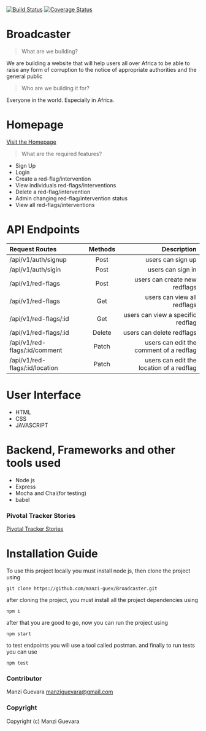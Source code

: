 [![Build Status](https://travis-ci.org/manzi-guev/Broadcaster.svg?branch=develop)](https://travis-ci.org/manzi-guev/Broadcaster)
[![Coverage Status](https://coveralls.io/repos/github/manzi-guev/Broadcaster/badge.svg?branch=develop)](https://coveralls.io/github/manzi-guev/Broadcaster?branch=develop)

# Broadcaster

> What are we building?

We are building a website that will help users all over Africa to be able to raise any form of corruption to the notice of appropriate authorities and the general public

> Who are we building it for?

Everyone in the world. Especially in Africa.

# Homepage

[Visit the Homepage](https://manzi-guev.github.io/Broadcaster/UI/index.html)

> What are the required features?

- Sign Up
- Login
- Create a red-flag/intervention
- View individuals red-flags/interventions
- Delete a red-flag/intervention
- Admin changing red-flag/intervention status
- View all red-flags/interventions

# API Endpoints

| Request Routes                 | Methods |                              Description |
| :----------------------------- | :-----: | ---------------------------------------: |
| /api/v1/auth/signup            |  Post   |                        users can sign up |
| /api/v1/auth/sigin             |  Post   |                        users can sign in |
| /api/v1/red-flags              |  Post   |            users can create new redflags |
| /api/v1/red-flags              |   Get   |              users can view all redflags |
| /api/v1/red-flags/:id          |   Get   |        users can view a specific redflag |
| /api/v1/red-flags/:id          | Delete  |                users can delete redflags |
| /api/v1/red-flags/:id/comment  |  Patch  |  users can edit the comment of a redflag |
| /api/v1/red-flags/:id/location |  Patch  | users can edit the location of a redflag |

# User Interface

- HTML
- CSS
- JAVASCRIPT

# Backend, Frameworks and other tools used

- Node js
- Express
- Mocha and Chai(for testing)
- babel

### Pivotal Tracker Stories

[Pivotal Tracker Stories](https://www.pivotaltracker.com/n/projects/2409304)

# Installation Guide

To use this project locally you must install node js, then clone the project using

```
git clone https://github.com/manzi-guev/Broadcaster.git
```

after cloning the project, you must install all the project dependencies using

```
npm i
```

after that you are good to go, now you can run the project using

```
npm start
```

to test endpoints you will use a tool called postman.
and finally to run tests you can use

```
npm test
```

### Contributor

Manzi Guevara [manziguevara@gmail.com](manziguevara@gmail.com)

### Copyright

Copyright (c) Manzi Guevara
